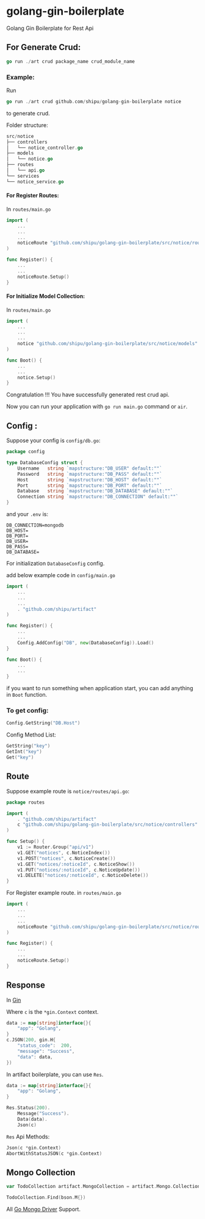 # golang-gin-boilerplate
Golang Gin Boilerplate for Rest Api

## For Generate Crud: 
```go
go run ./art crud package_name crud_module_name
```

### Example: 

Run 
```go 
go run ./art crud github.com/shipu/golang-gin-boilerplate notice
``` 
to generate crud.

Folder structure: 
```go
src/notice
├── controllers
│   └── notice_controller.go
├── models
│   └── notice.go
├── routes
│   └── api.go
└── services
└── notice_service.go
```

#### For Register Routes:

In `routes/main.go`
```go
import (
    ...	
    ...
    ...
    noticeRoute "github.com/shipu/golang-gin-boilerplate/src/notice/routes"
)

```
```go
func Register() {
    ...
    ...
    noticeRoute.Setup()
}
```
#### For Initialize Model Collection:

In `routes/main.go`
```go
import (
    ...	
    ...
    ...
    notice "github.com/shipu/golang-gin-boilerplate/src/notice/models"
)

```
```go
func Boot() {
    ...
    ...
    notice.Setup()
}
```

Congratulation !!! You have successfully generated rest crud api. 

Now you can run your application with `go run main.go` command or `air`.

## Config :

Suppose your config is `config/db.go`:
```go
package config

type DatabaseConfig struct {
	Username   string `mapstructure:"DB_USER" default:""`
	Password   string `mapstructure:"DB_PASS" default:""`
	Host       string `mapstructure:"DB_HOST" default:""`
	Port       string `mapstructure:"DB_PORT" default:""`
	Database   string `mapstructure:"DB_DATABASE" default:""`
	Connection string `mapstructure:"DB_CONNECTION" default:""`
}
```
and your `.env` is:
```dotenv
DB_CONNECTION=mongodb
DB_HOST=
DB_PORT=
DB_USER=
DB_PASS=
DB_DATABASE=
```

For initialization `DatabaseConfig` config. 

add below example code in `config/main.go`
```go
import (
    ...	
    ...
    ...
    . "github.com/shipu/artifact"
)

```
```go
func Register() {
    ...
    ...
    Config.AddConfig("DB", new(DatabaseConfig)).Load()
}

func Boot() {
    ...
    ...
}
```

if you want to run something when application start, you can add anything in `Boot` function.

### To get config:
```go
Config.GetString("DB.Host")
```

Config Method List:
```go
GetString("key")
GetInt("key")
Get("key")
```

## Route

Suppose example route is `notice/routes/api.go`:
```go
package routes

import (
	. "github.com/shipu/artifact"
	c "github.com/shipu/golang-gin-boilerplate/src/notice/controllers"
)

func Setup() {
    v1 := Router.Group("api/v1")
    v1.GET("notices", c.NoticeIndex())
    v1.POST("notices", c.NoticeCreate())
    v1.GET("notices/:noticeId", c.NoticeShow())
    v1.PUT("notices/:noticeId", c.NoticeUpdate())
    v1.DELETE("notices/:noticeId", c.NoticeDelete())
}
```

For Register example route. in `routes/main.go`

```go
import (
    ...	
    ...
    ...
    noticeRoute "github.com/shipu/golang-gin-boilerplate/src/notice/routes"
)

```
```go
func Register() {
    ...
    ...
    noticeRoute.Setup()
}
```

## Response
In [Gin](https://github.com/gin-gonic/gin)

Where `c` is the `*gin.Context` context.

```go
data := map[string]interface{}{
    "app": "Golang",
}
c.JSON(200, gin.H{
    "status_code":  200,
    "message": "Success",
    "data": data,
})
```
In artifact boilerplate, you can use `Res`.
```go
data := map[string]interface{}{
    "app": "Golang",
}

Res.Status(200).
    Message("Success").
    Data(data).
	Json(c)
```

`Res` Api Methods:
```go
Json(c *gin.Context)
AbortWithStatusJSON(c *gin.Context)
```

## Mongo Collection

```go
var TodoCollection artifact.MongoCollection = artifact.Mongo.Collection("todos")

TodoCollection.Find(bson.M{})
```

All [Go Mongo Driver](https://docs.mongodb.com/drivers/go/current/) Support.